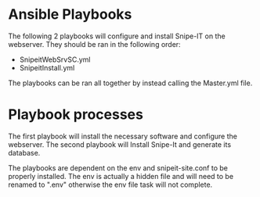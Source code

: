 # Ansible Playbooks

The following 2 playbooks will configure and install Snipe-IT on the webserver. They should be ran in the following order:

- SnipeitWebSrvSC.yml
- SnipeitInstall.yml

The playbooks can be ran all together by instead calling the Master.yml file.

# Playbook processes

The first playbook will install the necessary software and configure the webserver.
The second playbook will Install Snipe-It and generate its database.

The playbooks are dependent on the env and snipeit-site.conf to be properly installed. The env is actually a hidden file and will need to be renamed to ".env" otherwise the env file task will not complete. 

